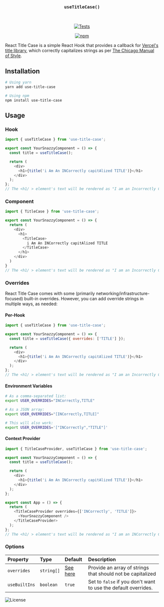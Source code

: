 <div align="center">
    <br/>
    <h3><code>useTitleCase()</code></h3>
    <br/>

[![Tests](https://img.shields.io/github/workflow/status/checktheroads/use-title-case/Tests?label=Tests&style=for-the-badge)](https://github.com/checktheroads/use-title-case/actions?query=workflow%3A%Tests%22)

[![npm](https://img.shields.io/npm/v/use-title-case?style=for-the-badge)](https://npmjs.com/package/use-title-case)

</div>

React Title Case is a simple React Hook that provides a callback for [Vercel's title library](https://github.com/vercel/title), which correctly capitalizes strings as per [The Chicago Manual of Style](http://www.chicagomanualofstyle.org/home.html).

## Installation

```bash
# Using yarn
yarn add use-title-case

# Using npm
npm install use-title-case
```

## Usage

### Hook

```js
import { useTitleCase } from 'use-title-case';

export const YourSnazzyComponent = () => {
  const title = useTitleCase();

  return (
    <div>
      <h1>{title('i Am An INCorrectly capitAlized TITLE')}</h1>
    </div>
  );
};
// The <h1/ > element's text will be rendered as "I am an Incorrectly Capitalized Title"
```

### Component

```js
import { TitleCase } from 'use-title-case';

export const YourSnazzyComponent = () => {
  return (
    <div>
      <h1>
        <TitleCase>
          i Am An INCorrectly capitAlized TITLE
        </TitleCase>
      </h1>
    </div>
  )
}
// The <h1/ > element's text will be rendered as "I am an Incorrectly Capitalized Title"
```

### Overrides

React Title Case comes with some (primarily networking/infrastructure-focused) built-in overrides. However, you can add override strings in multiple ways, as needed:

#### Per-Hook

```js
import { useTitleCase } from 'use-title-case';

export const YourSnazzyComponent = () => {
  const title = useTitleCase({ overrides: ['TITLE'] });

  return (
    <div>
      <h1>{title('i Am An INCorrectly capitAlized TITLE')}</h1>
    </div>
  );
};
// The <h1/ > element's text will be rendered as "I am an Incorrectly Capitalized TITLE"
```

#### Environment Variables

```bash
# As a comma-separated list:
export USER_OVERRIDES="INCorrectly,TITLE"

# As a JSON array:
export USER_OVERRIDES="[INCorrectly,TITLE]"

# This will also work:
export USER_OVERRIDES='["INCorrectly","TITLE"]'
```

#### Context Provider

```js
import { TitleCaseProvider, useTitleCase } from 'use-title-case';

export const YourSnazzyComponent = () => {
  const title = useTitleCase();

  return (
    <div>
      <h1>{title('i Am An INCorrectly capitAlized TITLE')}</h1>
    </div>
  );
};

export const App = () => {
  return (
    <TitleCaseProvider overrides={['INCorrectly', 'TITLE']}>
      <YourSnazzyComponent />
    </TitleCaseProvider>
  );
};
// The <h1/ > element's text will be rendered as "I am an INCorrectly Capitalized TITLE"
```

### Options

| Property      | Type       | Default                                                                                       | Description                                                    |
| :------------ | :--------- | :-------------------------------------------------------------------------------------------- | :------------------------------------------------------------- |
| `overrides`   | `string[]` | [See here](https://github.com/checktheroads/use-title-case/blob/main/src/builtInOverrides.ts) | Provide an array of strings that should not be capitalized     |
| `useBuiltIns` | `boolean`  | `true`                                                                                        | Set to `false` if you don't want to use the default overrides. |

![License](https://img.shields.io/github/license/checktheroads/use-title-case?color=%23000&style=for-the-badge)
